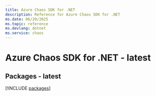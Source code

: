 ```yaml
---
title: Azure Chaos SDK for .NET
description: Reference for Azure Chaos SDK for .NET
ms.date: 06/20/2025
ms.topic: reference
ms.devlang: dotnet
ms.service: chaos
---
```

# Azure Chaos SDK for .NET - latest
## Packages - latest
[!INCLUDE [packages](chaos-index.md)]